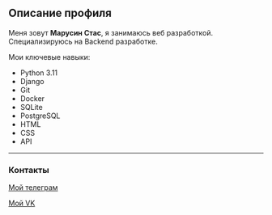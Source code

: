 ## Описание профиля
Меня зовут **Марусин Стас**, я занимаюсь веб разработкой. Специализируюсь на Backend разработке.

Мои ключевые навыки:
  * Python 3.11
  * Django
  * Git
  * Docker
  * SQLite
  * PostgreSQL
  * HTML
  * CSS
  * API

---
### Контакты
[Мой телеграм](https://t.me/stmarusin)

[Мой VK](https://vk.com/stanislav_marusin)

